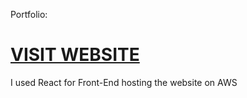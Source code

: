 Portfolio:
  
# [VISIT WEBSITE](deirsre.com)

I used React for Front-End 
hosting the website on AWS
  
